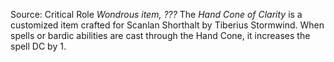 Source: Critical Role
*Wondrous item, ???*
The *Hand Cone of Clarity* is a customized item crafted for Scanlan Shorthalt by Tiberius Stormwind. When spells or bardic abilities are cast through the Hand Cone, it increases the spell DC by 1.